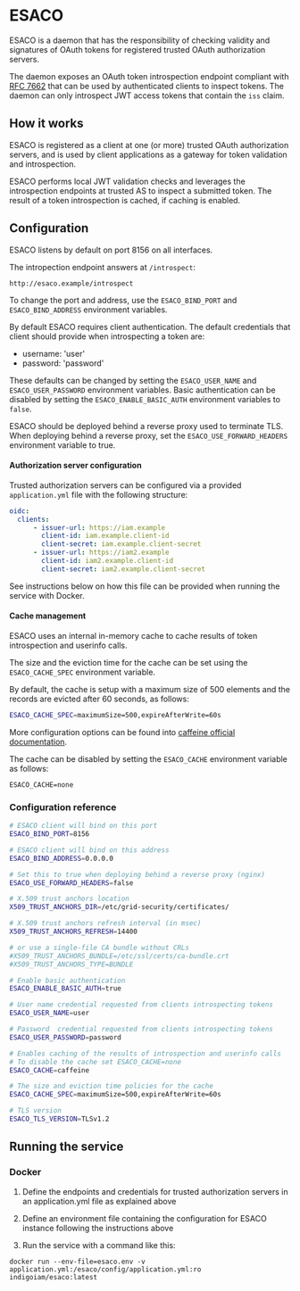# ESACO

ESACO is a daemon that has the responsibility of checking validity
and signatures of OAuth tokens for registered trusted OAuth authorization
servers.

The daemon exposes an OAuth token introspection endpoint compliant with [RFC
7662][rfc7662] that can be used by authenticated clients to inspect tokens. The
daemon can only introspect JWT access tokens that contain the `iss` claim.

## How it works

ESACO is registered as a client at one (or more) trusted OAuth
authorization servers, and is used by client applications as a gateway for
token validation and introspection.

ESACO performs local JWT validation checks and leverages the introspection
endpoints at trusted AS to inspect a submitted token. The result of a token
introspection is cached, if caching is enabled.

## Configuration

ESACO listens by default on port 8156 on all interfaces.

The intropection endpoint answers at `/introspect`:

```
http://esaco.example/introspect
```

To change the port and address, use the `ESACO_BIND_PORT` and
`ESACO_BIND_ADDRESS` environment variables.

By default ESACO requires client authentication. The default credentials
that client should provide when introspecting a token are:

- username: 'user'
- password: 'password'

These defaults can be changed by setting the `ESACO_USER_NAME` and
`ESACO_USER_PASSWORD` environment variables. Basic authentication can be disabled by
setting the `ESACO_ENABLE_BASIC_AUTH` environment variables to `false`.

ESACO should be deployed behind a reverse proxy used to terminate
TLS. When deploying behind a reverse proxy, set the
`ESACO_USE_FORWARD_HEADERS` environment variable to true.

#### Authorization server configuration

Trusted authorization servers can be configured via a provided `application.yml`
file with the following structure:

```yaml
oidc:
  clients:
      - issuer-url: https://iam.example
        client-id: iam.example.client-id
        client-secret: iam.example.client-secret
      - issuer-url: https://iam2.example
        client-id: iam2.example.client-id
        client-secret: iam2.example.client-secret

```

See instructions below on how this file can be provided when running the
service with Docker.

#### Cache management

ESACO uses an internal in-memory cache to cache results of token
introspection and userinfo calls.

The size and the eviction time for the cache can be set using the
`ESACO_CACHE_SPEC` environment variable.

By default, the cache is setup with a maximum size of 500 elements and the
records are evicted after 60 seconds, as follows:

```bash
ESACO_CACHE_SPEC=maximumSize=500,expireAfterWrite=60s
```
More configuration options can be found into [caffeine official
documentation](https://github.com/ben-manes/caffeine/wiki).

The cache can be disabled by setting the `ESACO_CACHE` environment variable as
follows:

```
ESACO_CACHE=none
```

### Configuration reference

```bash
# ESACO client will bind on this port
ESACO_BIND_PORT=8156

# ESACO client will bind on this address
ESACO_BIND_ADDRESS=0.0.0.0

# Set this to true when deploying behind a reverse proxy (nginx)
ESACO_USE_FORWARD_HEADERS=false

# X.509 trust anchors location
X509_TRUST_ANCHORS_DIR=/etc/grid-security/certificates/

# X.509 trust anchors refresh interval (in msec)
X509_TRUST_ANCHORS_REFRESH=14400

# or use a single-file CA bundle without CRLs
#X509_TRUST_ANCHORS_BUNDLE=/etc/ssl/certs/ca-bundle.crt
#X509_TRUST_ANCHORS_TYPE=BUNDLE

# Enable basic authentication
ESACO_ENABLE_BASIC_AUTH=true

# User name credential requested from clients introspecting tokens
ESACO_USER_NAME=user

# Password  credential requested from clients introspecting tokens
ESACO_USER_PASSWORD=password

# Enables caching of the results of introspection and userinfo calls
# To disable the cache set ESACO_CACHE=none
ESACO_CACHE=caffeine

# The size and eviction time policies for the cache
ESACO_CACHE_SPEC=maximumSize=500,expireAfterWrite=60s

# TLS version
ESACO_TLS_VERSION=TLSv1.2
```

## Running the service

### Docker

1. Define the endpoints and credentials for trusted authorization servers in
   an application.yml file as explained above

2. Define an environment file containing the configuration for ESACO
   instance following the instructions above

3. Run the service with a command like this:
  ```console
  docker run --env-file=esaco.env -v application.yml:/esaco/config/application.yml:ro indigoiam/esaco:latest
  ```

[rfc7662]: https://tools.ietf.org/html/rfc7662
